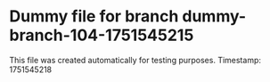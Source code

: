 # Dummy file for branch dummy-branch-104-1751545215

This file was created automatically for testing purposes.
Timestamp: 1751545218